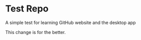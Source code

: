 # Test Repo
A simple test for learning GitHub website and the desktop app

This change is for the better. 
